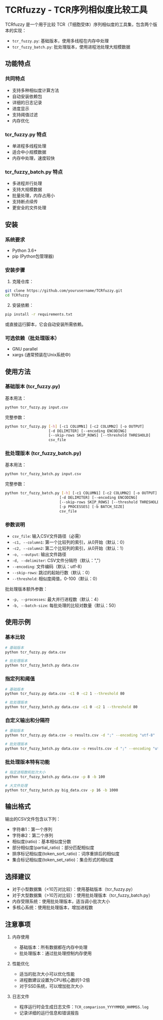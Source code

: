 


# TCRfuzzy - TCR序列相似度比较工具

TCRfuzzy 是一个用于比较 TCR（T细胞受体）序列相似度的工具集，包含两个版本的实现：

- `tcr_fuzzy.py`: 基础版本，使用多线程在内存中处理
- `tcr_fuzzy_batch.py`: 批处理版本，使用进程池处理大规模数据

## 功能特点

### 共同特点
- 支持多种相似度计算方法
- 自动安装依赖包
- 详细的日志记录
- 进度显示
- 支持阈值过滤
- 内存优化

### tcr_fuzzy.py 特点
- 单进程多线程处理
- 适合中小规模数据
- 内存中处理，速度较快

### tcr_fuzzy_batch.py 特点
- 多进程并行处理
- 支持大规模数据
- 批量处理，内存占用小
- 支持断点续传
- 更安全的文件处理

## 安装

### 系统要求
- Python 3.6+
- pip (Python包管理器)

### 安装步骤

1. 克隆仓库：
```bash
git clone https://github.com/yourusername/TCRfuzzy.git
cd TCRfuzzy
```

2. 安装依赖：
```bash
pip install -r requirements.txt
```

或直接运行脚本，它会自动安装所需依赖。

### 可选依赖（批处理版本）
- GNU parallel
- xargs (通常预装在Unix系统中)

## 使用方法

### 基础版本 (tcr_fuzzy.py)

基本用法：
```bash
python tcr_fuzzy.py input.csv
```

完整参数：
```bash
python tcr_fuzzy.py [-h] [-c1 COLUMN1] [-c2 COLUMN2] [-o OUTPUT]
                    [-d DELIMITER] [--encoding ENCODING]
                    [--skip-rows SKIP_ROWS] [--threshold THRESHOLD]
                    csv_file
```

### 批处理版本 (tcr_fuzzy_batch.py)

基本用法：
```bash
python tcr_fuzzy_batch.py input.csv
```

完整参数：
```bash
python tcr_fuzzy_batch.py [-h] [-c1 COLUMN1] [-c2 COLUMN2] [-o OUTPUT]
                         [-d DELIMITER] [--encoding ENCODING]
                         [--skip-rows SKIP_ROWS] [--threshold THRESHOLD]
                         [-p PROCESSES] [-b BATCH_SIZE]
                         csv_file
```

### 参数说明

- `csv_file`: 输入CSV文件路径（必需）
- `-c1, --column1`: 第一个比较列的索引，从0开始（默认：0）
- `-c2, --column2`: 第二个比较列的索引，从0开始（默认：1）
- `-o, --output`: 输出文件路径
- `-d, --delimiter`: CSV文件分隔符（默认：","）
- `--encoding`: 文件编码（默认：utf-8）
- `--skip-rows`: 跳过的起始行数（默认：0）
- `--threshold`: 相似度阈值，0-100（默认：0）

批处理版本额外参数：
- `-p, --processes`: 最大并行进程数（默认：4）
- `-b, --batch-size`: 每批处理的比较对数量（默认：50）

## 使用示例

### 基本比较
```bash
# 基础版本
python tcr_fuzzy.py data.csv

# 批处理版本
python tcr_fuzzy_batch.py data.csv
```

### 指定列和阈值
```bash
# 基础版本
python tcr_fuzzy.py data.csv -c1 0 -c2 1 --threshold 80

# 批处理版本
python tcr_fuzzy_batch.py data.csv -c1 0 -c2 1 --threshold 80
```

### 自定义输出和分隔符
```bash
# 基础版本
python tcr_fuzzy.py data.csv -o results.csv -d ";" --encoding "utf-8"

# 批处理版本
python tcr_fuzzy_batch.py data.csv -o results.csv -d ";" --encoding "utf-8"
```

### 批处理版本特有功能
```bash
# 指定进程数和批次大小
python tcr_fuzzy_batch.py data.csv -p 8 -b 100

# 大文件处理
python tcr_fuzzy_batch.py big_data.csv -p 16 -b 1000
```

## 输出格式

输出的CSV文件包含以下列：
- 字符串1：第一个序列
- 字符串2：第二个序列
- 相似度(ratio)：基本相似度分数
- 部分相似度(partial_ratio)：部分匹配相似度
- 排序标记相似度(token_sort_ratio)：词序重排后的相似度
- 集合标记相似度(token_set_ratio)：集合形式的相似度

## 选择建议

- 对于小型数据集（<10万对比较）：使用基础版本（tcr_fuzzy.py）
- 对于大型数据集（>10万对比较）：使用批处理版本（tcr_fuzzy_batch.py）
- 内存受限系统：使用批处理版本，适当调小批次大小
- 多核心系统：使用批处理版本，增加进程数

## 注意事项

1. 内存使用
   - 基础版本：所有数据都在内存中处理
   - 批处理版本：通过批处理控制内存使用

2. 性能优化
   - 适当的批次大小可以优化性能
   - 进程数建议设置为CPU核心数的1-2倍
   - 对于SSD系统，可以增加批次大小

3. 日志文件
   - 程序运行时会生成日志文件：`TCR_comparison_YYYYMMDD_HHMMSS.log`
   - 记录详细的运行信息和错误报告

